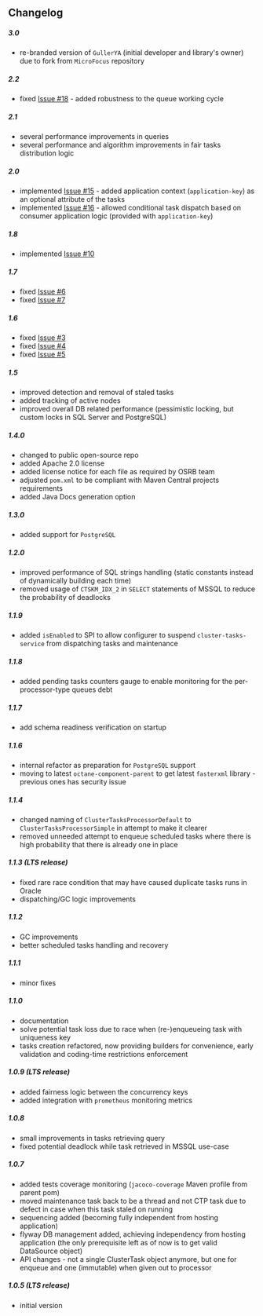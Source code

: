 ## Changelog

##### 3.0
- re-branded version of `GullerYA` (initial developer and library's owner) due to fork from `MicroFocus` repository

##### 2.2
- fixed [Issue #18](https://github.com/MicroFocus/cluster-tasks-service/issues/18) - added robustness to the queue working cycle

##### 2.1
- several performance improvements in queries
- several performance and algorithm improvements in fair tasks distribution logic

##### 2.0
- implemented [Issue #15](https://github.com/MicroFocus/cluster-tasks-service/issues/15) - added application context (`application-key`) as an optional attribute of the tasks
- implemented [Issue #16](https://github.com/MicroFocus/cluster-tasks-service/issues/16) - allowed conditional task dispatch based on consumer application logic (provided with `application-key`)

##### 1.8
- implemented [Issue #10](https://github.com/MicroFocus/cluster-tasks-service/issues/10)

##### 1.7
- fixed [Issue #6](https://github.com/MicroFocus/cluster-tasks-service/issues/6)
- fixed [Issue #7](https://github.com/MicroFocus/cluster-tasks-service/issues/7)

##### 1.6
- fixed [Issue #3](https://github.com/MicroFocus/cluster-tasks-service/issues/3)
- fixed [Issue #4](https://github.com/MicroFocus/cluster-tasks-service/issues/4)
- fixed [Issue #5](https://github.com/MicroFocus/cluster-tasks-service/issues/5)

##### 1.5
- improved detection and removal of staled tasks
- added tracking of active nodes
- improved overall DB related performance (pessimistic locking, but custom locks in SQL Server and PostgreSQL)

##### 1.4.0
- changed to public open-source repo
- added Apache 2.0 license
- added license notice for each file as required by OSRB team
- adjusted `pom.xml` to be compliant with Maven Central projects requirements
- added Java Docs generation option

##### 1.3.0
- added support for `PostgreSQL`

##### 1.2.0
- improved performance of SQL strings handling (static constants instead of dynamically building each time)
- removed usage of `CTSKM_IDX_2` in `SELECT` statements of MSSQL to reduce the probability of deadlocks

##### 1.1.9
- added `isEnabled` to SPI to allow configurer to suspend `cluster-tasks-service` from dispatching tasks and maintenance

##### 1.1.8
- added pending tasks counters gauge to enable monitoring for the per-processor-type queues debt

##### 1.1.7
- add schema readiness verification on startup

##### 1.1.6
- internal refactor as preparation for `PostgreSQL` support
- moving to latest `octane-component-parent` to get latest `fasterxml` library - previous ones has security issue 

##### 1.1.4
- changed naming of `ClusterTasksProcessorDefault` to `ClusterTasksProcessorSimple` in attempt to make it clearer
- removed unneeded attempt to enqueue scheduled tasks where there is high probability that there is already one in place

##### 1.1.3 (LTS release)
- fixed rare race condition that may have caused duplicate tasks runs in Oracle
- dispatching/GC logic improvements

##### 1.1.2
- GC improvements
- better scheduled tasks handling and recovery

##### 1.1.1
- minor fixes

##### 1.1.0
- documentation
- solve potential task loss due to race when (re-)enqueueing task with uniqueness key
- tasks creation refactored, now providing builders for convenience, early validation and coding-time restrictions enforcement

##### 1.0.9 (LTS release)
- added fairness logic between the concurrency keys
- added integration with `prometheus` monitoring metrics

##### 1.0.8
- small improvements in tasks retrieving query
- fixed potential deadlock while task retrieved in MSSQL use-case

##### 1.0.7
- added tests coverage monitoring (`jacoco-coverage` Maven profile from parent pom)
- moved maintenance task back to be a thread and not CTP task due to defect in case when this task staled on running
- sequencing added (becoming fully independent from hosting application)
- flyway DB management added, achieving independency from hosting application (the only prerequisite left as of now is to get valid DataSource object)
- API changes - not a single ClusterTask object anymore, but one for enqueue and one (immutable) when given out to processor 

##### 1.0.5 (LTS release)
- initial version
